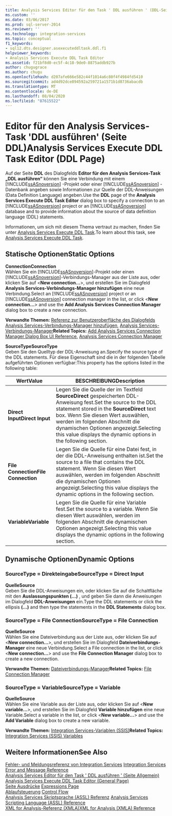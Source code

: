 ```yaml
---
title: Analysis Services Editor für den Task ' DDL ausführen ' (DDL-Seite) | Microsoft-Dokumentation
ms.custom: ''
ms.date: 03/06/2017
ms.prod: sql-server-2014
ms.reviewer: ''
ms.technology: integration-services
ms.topic: conceptual
f1_keywords:
- sql12.dts.designer.asexecuteddltask.ddl.f1
helpviewer_keywords:
- Analysis Services Execute DDL Task Editor
ms.assetid: f21bf8d0-ec5f-4c18-9de0-8875addb927b
author: chugugrace
ms.author: chugu
ms.openlocfilehash: d207afe666e582c44f1014a6c80f4f4984fd5410
ms.sourcegitcommit: ad4d92dce894592a259721a1571b1d8736abacdb
ms.translationtype: MT
ms.contentlocale: de-DE
ms.lasthandoff: 08/04/2020
ms.locfileid: "87615522"
---
```

# <a name="analysis-services-execute-ddl-task-editor-ddl-page"></a><span data-ttu-id="062a9-102">Editor für den Analysis Services-Task 'DDL ausführen' (Seite DDL)</span><span class="sxs-lookup"><span data-stu-id="062a9-102">Analysis Services Execute DDL Task Editor (DDL Page)</span></span>
  <span data-ttu-id="062a9-103">Auf der Seite **DDL** des Dialogfelds **Editor für den Analysis Services-Task „DDL ausführen“** können Sie eine Verbindung mit einem [!INCLUDE[ssASnoversion](../includes/ssasnoversion-md.md)] -Projekt oder einer [!INCLUDE[ssASnoversion](../includes/ssasnoversion-md.md)] -Datenbank angeben sowie Informationen zur Quelle der DDL-Anweisungen (Data Definition Language) angeben.</span><span class="sxs-lookup"><span data-stu-id="062a9-103">Use the **DDL** page of the **Analysis Services Execute DDL Task Editor** dialog box to specify a connection to an [!INCLUDE[ssASnoversion](../includes/ssasnoversion-md.md)] project or an [!INCLUDE[ssASnoversion](../includes/ssasnoversion-md.md)] database and to provide information about the source of data definition language (DDL) statements.</span></span>  
  
 <span data-ttu-id="062a9-104">Informationen, um sich mit diesem Thema vertraut zu machen, finden Sie unter [Analysis Services Execute DDL Task](control-flow/analysis-services-execute-ddl-task.md).</span><span class="sxs-lookup"><span data-stu-id="062a9-104">To learn about this task, see [Analysis Services Execute DDL Task](control-flow/analysis-services-execute-ddl-task.md).</span></span>  
  
## <a name="static-options"></a><span data-ttu-id="062a9-105">Statische Optionen</span><span class="sxs-lookup"><span data-stu-id="062a9-105">Static Options</span></span>  
 <span data-ttu-id="062a9-106">**Connection**</span><span class="sxs-lookup"><span data-stu-id="062a9-106">**Connection**</span></span>  
 <span data-ttu-id="062a9-107">Wählen Sie ein [!INCLUDE[ssASnoversion](../includes/ssasnoversion-md.md)]-Projekt oder einen [!INCLUDE[ssASnoversion](../includes/ssasnoversion-md.md)]-Verbindungs-Manager aus der Liste aus, oder klicken Sie auf \<**New connection...**>, und erstellen Sie im Dialogfeld **Analysis Services-Verbindungs-Manager hinzufügen** eine neue Verbindung.</span><span class="sxs-lookup"><span data-stu-id="062a9-107">Select an [!INCLUDE[ssASnoversion](../includes/ssasnoversion-md.md)] project or an [!INCLUDE[ssASnoversion](../includes/ssasnoversion-md.md)] connection manager in the list, or click \<**New connection...**> and use the **Add Analysis Services Connection Manager** dialog box to create a new connection.</span></span>  
  
 <span data-ttu-id="062a9-108">**Verwandte Themen:** [Referenz zur Benutzeroberfläche des Dialogfelds Analysis Services-Verbindungs-Manager hinzufügen](connection-manager/add-analysis-services-connection-manager-dialog-box-ui-reference.md), [Analysis Services-Verbindungs-Manager](connection-manager/analysis-services-connection-manager.md)</span><span class="sxs-lookup"><span data-stu-id="062a9-108">**Related Topics:** [Add Analysis Services Connection Manager Dialog Box UI Reference](connection-manager/add-analysis-services-connection-manager-dialog-box-ui-reference.md), [Analysis Services Connection Manager](connection-manager/analysis-services-connection-manager.md)</span></span>  
  
 <span data-ttu-id="062a9-109">**SourceType**</span><span class="sxs-lookup"><span data-stu-id="062a9-109">**SourceType**</span></span>  
 <span data-ttu-id="062a9-110">Geben Sie den Quelltyp der DDL-Anweisung an.</span><span class="sxs-lookup"><span data-stu-id="062a9-110">Specify the source type of the DDL statements.</span></span> <span data-ttu-id="062a9-111">Für diese Eigenschaft sind die in der folgenden Tabelle aufgeführten Optionen verfügbar:</span><span class="sxs-lookup"><span data-stu-id="062a9-111">This property has the options listed in the following table:</span></span>  
  
|<span data-ttu-id="062a9-112">Wert</span><span class="sxs-lookup"><span data-stu-id="062a9-112">Value</span></span>|<span data-ttu-id="062a9-113">BESCHREIBUNG</span><span class="sxs-lookup"><span data-stu-id="062a9-113">Description</span></span>|  
|-----------|-----------------|  
|<span data-ttu-id="062a9-114">**Direct Input**</span><span class="sxs-lookup"><span data-stu-id="062a9-114">**Direct Input**</span></span>|<span data-ttu-id="062a9-115">Legen Sie die Quelle der im Textfeld **SourceDirect** gespeicherten DDL-Anweisung fest.</span><span class="sxs-lookup"><span data-stu-id="062a9-115">Set the source to the DDL statement stored in the **SourceDirect** text box.</span></span> <span data-ttu-id="062a9-116">Wenn Sie diesen Wert auswählen, werden im folgenden Abschnitt die dynamischen Optionen angezeigt.</span><span class="sxs-lookup"><span data-stu-id="062a9-116">Selecting this value displays the dynamic options in the following section.</span></span>|  
|<span data-ttu-id="062a9-117">**File Connection**</span><span class="sxs-lookup"><span data-stu-id="062a9-117">**File Connection**</span></span>|<span data-ttu-id="062a9-118">Legen Sie die Quelle für eine Datei fest, in der die DDL-Anweisung enthalten ist.</span><span class="sxs-lookup"><span data-stu-id="062a9-118">Set the source to a file that contains the DDL statement.</span></span> <span data-ttu-id="062a9-119">Wenn Sie diesen Wert auswählen, werden im folgenden Abschnitt die dynamischen Optionen angezeigt.</span><span class="sxs-lookup"><span data-stu-id="062a9-119">Selecting this value displays the dynamic options in the following section.</span></span>|  
|<span data-ttu-id="062a9-120">**Variable**</span><span class="sxs-lookup"><span data-stu-id="062a9-120">**Variable**</span></span>|<span data-ttu-id="062a9-121">Legen Sie die Quelle für eine Variable fest.</span><span class="sxs-lookup"><span data-stu-id="062a9-121">Set the source to a variable.</span></span> <span data-ttu-id="062a9-122">Wenn Sie diesen Wert auswählen, werden im folgenden Abschnitt die dynamischen Optionen angezeigt.</span><span class="sxs-lookup"><span data-stu-id="062a9-122">Selecting this value displays the dynamic options in the following section.</span></span>|  
  
## <a name="dynamic-options"></a><span data-ttu-id="062a9-123">Dynamische Optionen</span><span class="sxs-lookup"><span data-stu-id="062a9-123">Dynamic Options</span></span>  
  
### <a name="sourcetype--direct-input"></a><span data-ttu-id="062a9-124">SourceType = Direkteingabe</span><span class="sxs-lookup"><span data-stu-id="062a9-124">SourceType = Direct Input</span></span>  
 <span data-ttu-id="062a9-125">**Quelle**</span><span class="sxs-lookup"><span data-stu-id="062a9-125">**Source**</span></span>  
 <span data-ttu-id="062a9-126">Geben Sie die DDL-Anweisungen ein, oder klicken Sie auf die Schaltfläche mit den **Auslassungspunkten (...)** , und geben Sie dann die Anweisungen im Dialogfeld **DDL-Anweisungen** ein.</span><span class="sxs-lookup"><span data-stu-id="062a9-126">Type the DDL statements or click the ellipsis **(...)** and then type the statements in the **DDL Statements** dialog box.</span></span>  
  
### <a name="sourcetype--file-connection"></a><span data-ttu-id="062a9-127">SourceType = File Connection</span><span class="sxs-lookup"><span data-stu-id="062a9-127">SourceType = File Connection</span></span>  
 <span data-ttu-id="062a9-128">**Quelle**</span><span class="sxs-lookup"><span data-stu-id="062a9-128">**Source**</span></span>  
 <span data-ttu-id="062a9-129">Wählen Sie eine Dateiverbindung aus der Liste aus, oder klicken Sie auf \<**New connection...**>, und erstellen Sie im Dialogfeld **Dateiverbindungs-Manager** eine neue Verbindung.</span><span class="sxs-lookup"><span data-stu-id="062a9-129">Select a File connection in the list, or click \<**New connection...**> and use the **File Connection Manager** dialog box to create a new connection.</span></span>  
  
 <span data-ttu-id="062a9-130">**Verwandte Themen:** [Dateiverbindungs-Manager](connection-manager/file-connection-manager.md)</span><span class="sxs-lookup"><span data-stu-id="062a9-130">**Related Topics:** [File Connection Manager](connection-manager/file-connection-manager.md)</span></span>  
  
### <a name="sourcetype--variable"></a><span data-ttu-id="062a9-131">SourceType = Variable</span><span class="sxs-lookup"><span data-stu-id="062a9-131">SourceType = Variable</span></span>  
 <span data-ttu-id="062a9-132">**Quelle**</span><span class="sxs-lookup"><span data-stu-id="062a9-132">**Source**</span></span>  
 <span data-ttu-id="062a9-133">Wählen Sie eine Variable aus der Liste aus, oder klicken Sie auf \<**New variable...**>, und erstellen Sie im Dialogfeld **Variable hinzufügen** eine neue Variable.</span><span class="sxs-lookup"><span data-stu-id="062a9-133">Select a variable in the list, or click \<**New variable...**> and use the **Add Variable** dialog box to create a new variable.</span></span>  
  
 <span data-ttu-id="062a9-134">**Verwandte Themen:** [Integration Services-Variablen &#40;SSIS&#41;](integration-services-ssis-variables.md)</span><span class="sxs-lookup"><span data-stu-id="062a9-134">**Related Topics:** [Integration Services &#40;SSIS&#41; Variables](integration-services-ssis-variables.md)</span></span>  
  
## <a name="see-also"></a><span data-ttu-id="062a9-135">Weitere Informationen</span><span class="sxs-lookup"><span data-stu-id="062a9-135">See Also</span></span>  
 <span data-ttu-id="062a9-136">[Fehler- und Meldungsreferenz von Integration Services](../../2014/integration-services/integration-services-error-and-message-reference.md) </span><span class="sxs-lookup"><span data-stu-id="062a9-136">[Integration Services Error and Message Reference](../../2014/integration-services/integration-services-error-and-message-reference.md) </span></span>  
 <span data-ttu-id="062a9-137">[Analysis Services Editor für den Task ' DDL ausführen ' &#40;Seite Allgemein&#41;](general-page-of-integration-services-designers-options.md) </span><span class="sxs-lookup"><span data-stu-id="062a9-137">[Analysis Services Execute DDL Task Editor &#40;General Page&#41;](general-page-of-integration-services-designers-options.md) </span></span>  
 <span data-ttu-id="062a9-138">[Seite Ausdrücke](expressions/expressions-page.md) </span><span class="sxs-lookup"><span data-stu-id="062a9-138">[Expressions Page](expressions/expressions-page.md) </span></span>  
 <span data-ttu-id="062a9-139">[Ablaufsteuerung](control-flow/control-flow.md) </span><span class="sxs-lookup"><span data-stu-id="062a9-139">[Control Flow](control-flow/control-flow.md) </span></span>  
 <span data-ttu-id="062a9-140">[Analysis Services Skriptsprache &#40;ASSL&#41; Referenz](https://docs.microsoft.com/bi-reference/assl/analysis-services-scripting-language-assl-for-xmla) </span><span class="sxs-lookup"><span data-stu-id="062a9-140">[Analysis Services Scripting Language &#40;ASSL&#41; Reference](https://docs.microsoft.com/bi-reference/assl/analysis-services-scripting-language-assl-for-xmla) </span></span>  
 [<span data-ttu-id="062a9-141">XML for Analysis-Referenz &#40;XMLA&#41;</span><span class="sxs-lookup"><span data-stu-id="062a9-141">XML for Analysis  &#40;XMLA&#41; Reference</span></span>](https://docs.microsoft.com/bi-reference/xmla/xml-for-analysis-xmla-reference)  
  
  
